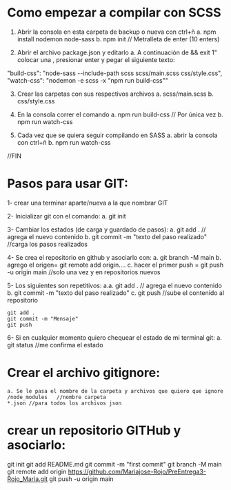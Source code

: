 # Como empezar a compilar con SCSS

1. Abrir la consola en esta carpeta de backup o nueva con ctrl+ñ
    a. npm install nodemon node-sass
    b. npm init // Metralleta de enter (10 enters)

2. Abrir el archivo package.json y editarlo
    a. A continuación de && exit 1" colocar una , presionar enter
    y pegar el siguiente texto:

"build-css": "node-sass --include-path scss scss/main.scss css/style.css",
"watch-css": "nodemon -e scss -x \"npm run build-css\""

3. Crear las carpetas con sus respectivos archivos
    a. scss/main.scss
    b. css/style.css

4. En la consola correr el comando
    a. npm run build-css // Por única vez
    b. npm run watch-css      

5. Cada vez que se quiera seguir compilando en SASS
    a. abrir la consola con ctrl+ñ
    b. npm run watch-css

//FIN   

# Pasos para usar GIT:

1- crear una terminar aparte/nueva a la que nombrar GIT

2- Inicializar git con el comando:
    a. git init

3- Cambiar los estados (de carga y guardado de pasos):
    a. git add . // agrega el nuevo contenido
    b. git commit -m "texto del paso realizado"  //carga los pasos realizados 

4- Se crea el repositorio en github y asociarlo con:
    a. git branch -M main
    b. agrego el origen= git remote add origin....
    c. hacer el primer push = git push -u origin main //solo una vez y en repositorios nuevos

5- Los siguientes son repetitivos:
    a.a. git add .      // agrega el nuevo contenido
    b. git commit -m "texto del paso realizado"
    c. git push         //sube el contenido al repositorio

    git add .
    git commit -m "Mensaje"
    git push

6- Si en cualquier momento quiero chequear el estado de mi terminal git:
    a. git status //me confirma el estado

# Crear el archivo gitignore:
    a. Se le pasa el nombre de la carpeta y archivos que quiero que ignore
    /node_modules   //nombre carpeta
    *.json //para todos los archivos json



# crear un repositorio GITHub y asociarlo:
git init
git add README.md
git commit -m "first commit"
git branch -M main
git remote add origin https://github.com/Mariajose-Rojo/PreEntrega3-Rojo_Maria.git
git push -u origin main
